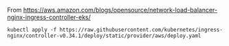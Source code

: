 
From https://aws.amazon.com/blogs/opensource/network-load-balancer-nginx-ingress-controller-eks/


```shell
kubectl apply -f https://raw.githubusercontent.com/kubernetes/ingress-nginx/controller-v0.34.1/deploy/static/provider/aws/deploy.yaml
```
